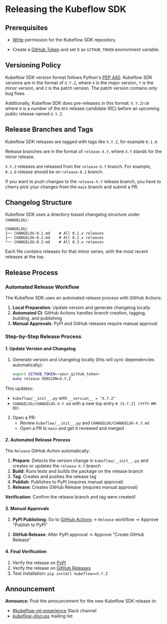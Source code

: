 # Releasing the Kubeflow SDK

## Prerequisites

- [Write](https://docs.github.com/en/organizations/managing-access-to-your-organizations-repositories/repository-permission-levels-for-an-organization#permission-levels-for-repositories-owned-by-an-organization)
  permission for the Kubeflow SDK repository.

- Create a [GitHub Token](https://docs.github.com/en/github/authenticating-to-github/keeping-your-account-and-data-secure/creating-a-personal-access-token) and set it as `GITHUB_TOKEN` environment variable.

## Versioning Policy

Kubeflow SDK version format follows Python's [PEP 440](https://peps.python.org/pep-0440/).
Kubeflow SDK versions are in the format of `X.Y.Z`, where `X` is the major version, `Y` is
the minor version, and `Z` is the patch version.
The patch version contains only bug fixes.

Additionally, Kubeflow SDK does pre-releases in this format: `X.Y.ZrcN` where `N` is a number
of the `Nth` release candidate (RC) before an upcoming public release named `X.Y.Z`.

## Release Branches and Tags

Kubeflow SDK releases are tagged with tags like `X.Y.Z`, for example `0.1.0`.

Release branches are in the format of `release-X.Y`, where `X.Y` stands for
the minor release.

`X.Y.Z` releases are released from the `release-X.Y` branch. For example,
`0.1.0` release should be on `release-0.1` branch.

If you want to push changes to the `release-X.Y` release branch, you have to
cherry pick your changes from the `main` branch and submit a PR.

## Changelog Structure

Kubeflow SDK uses a directory-based changelog structure under `CHANGELOG/`:

```
CHANGELOG/
├── CHANGELOG-0.1.md    # All 0.1.x releases
├── CHANGELOG-0.2.md    # All 0.2.x releases
└── CHANGELOG-0.3.md    # All 0.3.x releases
```

Each file contains releases for that minor series, with the most recent releases at the top.

## Release Process

### Automated Release Workflow

The Kubeflow SDK uses an automated release process with GitHub Actions:

1. **Local Preparation**: Update version and generate changelog locally
2. **Automated CI**: GitHub Actions handles branch creation, tagging, building, and publishing
3. **Manual Approvals**: PyPI and GitHub releases require manual approval

### Step-by-Step Release Process

#### 1. Update Version and Changelog

1. Generate version and changelog locally (this will sync dependencies automatically):

   ```sh
   export GITHUB_TOKEN=<your_github_token>
   make release VERSION=X.Y.Z
   ```

This updates:
- `kubeflow/__init__.py` with `__version__ = "X.Y.Z"`
- `CHANGELOG/CHANGELOG-X.Y.md` with a new top entry `# [X.Y.Z] (YYYY-MM-DD)`

2. Open a PR:
   - Review `kubeflow/__init__.py` and `CHANGELOG/CHANGELOG-X.Y.md`
   - Open a PR to `main` and get it reviewed and merged

#### 2. Automated Release Process

The `Release` GitHub Action automatically:

1. **Prepare**: Detects the version change in `kubeflow/__init__.py` and creates or updates the `release-X.Y` branch
2. **Build**: Runs tests and builds the package on the release branch
3. **Tag**: Creates and pushes the release tag
4. **Publish**: Publishes to PyPI (requires manual approval)
5. **Release**: Creates GitHub Release (requires manual approval)

**Verification**: Confirm the release branch and tag were created!

#### 3. Manual Approvals

1. **PyPI Publishing**: Go to [GitHub Actions](https://github.com/kubeflow/sdk/actions) → `Release` workflow → Approve "Publish to PyPI"

2. **GitHub Release**: After PyPI approval → Approve "Create GitHub Release"

#### 4. Final Verification

1. Verify the release on [PyPI](https://pypi.org/project/kubeflow/)
2. Verify the release on [GitHub Releases](https://github.com/kubeflow/sdk/releases)
3. Test installation: `pip install kubeflow==X.Y.Z`


## Announcement

**Announce**: Post the announcement for the new Kubeflow SDK release in:
- [#kubeflow-ml-experience](https://www.kubeflow.org/docs/about/community/#slack-channels) Slack channel
- [kubeflow-discuss](https://www.kubeflow.org/docs/about/community/#kubeflow-mailing-list) mailing list
